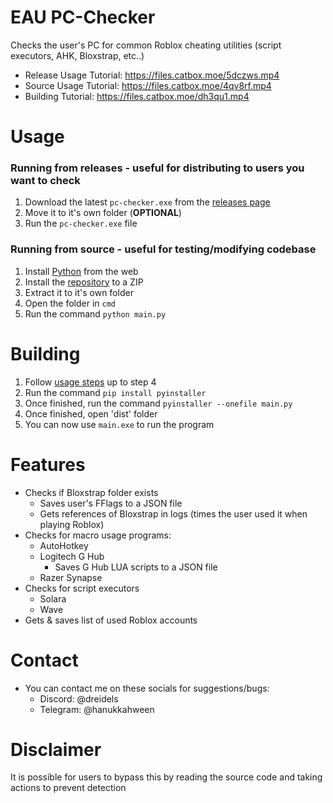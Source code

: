 # EAU PC-Checker
Checks the user's PC for common Roblox cheating utilities (script executors, AHK, Bloxstrap, etc..)

- Release Usage Tutorial: https://files.catbox.moe/5dczws.mp4
- Source Usage Tutorial: https://files.catbox.moe/4qv8rf.mp4
- Building Tutorial: https://files.catbox.moe/dh3qu1.mp4

# Usage
### Running from releases - useful for distributing to users you want to check
1. Download the latest `pc-checker.exe` from the [releases page](https://github.com/6ce/eau-pc-checker/releases/)
2. Move it to it's own folder (**OPTIONAL**)
3. Run the `pc-checker.exe` file

### Running from source - useful for testing/modifying codebase
1. Install [Python](https://python.org) from the web
2. Install the [repository](https://github.com/6ce/eau-pc-checker/archive/refs/heads/main.zip) to a ZIP
3. Extract it to it's own folder
4. Open the folder in `cmd`
5. Run the command `python main.py`

# Building
1. Follow [usage steps](https://github.com/6ce/eau-pc-checker/blob/main/README.md#usage) up to step 4
2. Run the command `pip install pyinstaller`
3. Once finished, run the command `pyinstaller --onefile main.py`
4. Once finished, open 'dist' folder
5. You can now use `main.exe` to run the program

# Features
- Checks if Bloxstrap folder exists
  - Saves user's FFlags to a JSON file
  - Gets references of Bloxstrap in logs (times the user used it when playing Roblox)
- Checks for macro usage programs:
  - AutoHotkey
  - Logitech G Hub
    - Saves G Hub LUA scripts to a JSON file
  - Razer Synapse
- Checks for script executors
  - Solara
  - Wave
- Gets & saves list of used Roblox accounts

# Contact
- You can contact me on these socials for suggestions/bugs:
  - Discord: @dreidels
  - Telegram: @hanukkahween

# Disclaimer
It is possible for users to bypass this by reading the source code and taking actions to prevent detection
